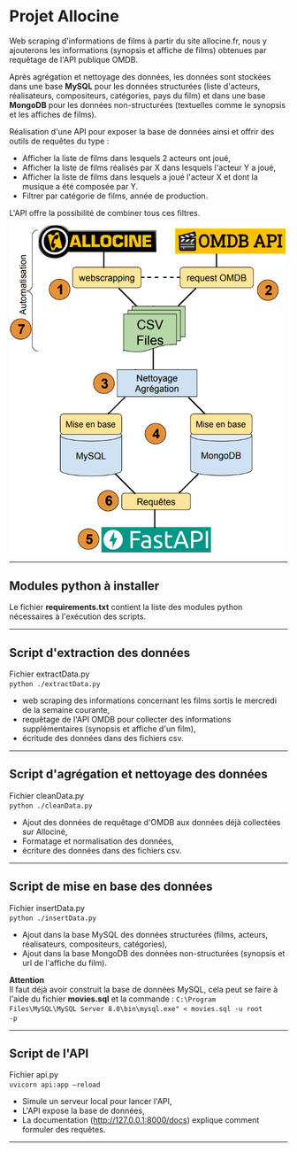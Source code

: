# **Projet Allocine**

Web scraping d'informations de films à partir du site allocine.fr, nous y ajouterons les informations (synopsis et affiche de films) obtenues par requêtage de l'API publique OMDB.<br>

Après agrégation et nettoyage des données, les données sont stockées dans une base **MySQL** pour les données structurées (liste d'acteurs, réalisateurs, compositeurs, catégories, pays du film) et dans une base **MongoDB** pour les données non-structurées (textuelles comme le synopsis et les affiches de films).<br>

Réalisation d'une API pour exposer la base de données ainsi et offrir des outils de requêtes du type :
- Afficher la liste de films dans lesquels 2 acteurs ont joué,
- Afficher la liste de films réalisés par X dans lesquels l'acteur Y a joué,<br>
- Afficher la liste de films dans lesquels a joué l'acteur X et dont la musique a été composée par Y.<br>
- Filtrer par catégorie de films, année de production.

L'API offre la possibilité de combiner tous ces filtres.

<img src="https://github.com/Franck-LF/projectBlock1/blob/main/images/diag.png" alt="Drawing" style="width: 500px;"/>

---

## **Modules python à installer**

Le fichier **requirements.txt** contient la liste des modules python nécessaires à l'exécution des scripts.

---

## **Script d'extraction des données**

Fichier extractData.py<br>
<code>python ./extractData.py</code>

- web scraping des informations concernant les films sortis le mercredi de la semaine courante,
- requêtage de l'API OMDB pour collecter des informations supplémentaires (synopsis et affiche d'un film),
- écritude des données dans des fichiers csv.

---

## **Script d'agrégation et nettoyage des données**

Fichier cleanData.py<br>
<code>python ./cleanData.py</code>

- Ajout des données de requêtage d'OMDB aux données déjà collectées sur Allociné,
- Formatage et normalisation des données,
- écriture des données dans des fichiers csv.

---

## **Script de mise en base des données**

Fichier insertData.py<br>
<code>python ./insertData.py</code>

- Ajout dans la base MySQL des données structurées (films, acteurs, réalisateurs, compositeurs, catégories),
- Ajout dans la base MongoDB des données non-structurées (synopsis et url de l'affiche du film).

**Attention**<br>
Il faut déjà avoir construit la base de données MySQL, cela peut se faire à l'aide du fichier **movies.sql** et la commande : <code>C:\Program Files\MySQL\MySQL Server 8.0\bin\mysql.exe" < movies.sql -u root -p</code>

---

## **Script de l'API**

Fichier api.py<br>
<code>uvicorn api:app –reload</code>

- Simule un serveur local pour lancer l'API,
- L'API expose la base de données,
- La documentation (http://127.0.0.1:8000/docs) explique comment formuler des requêtes.

---


